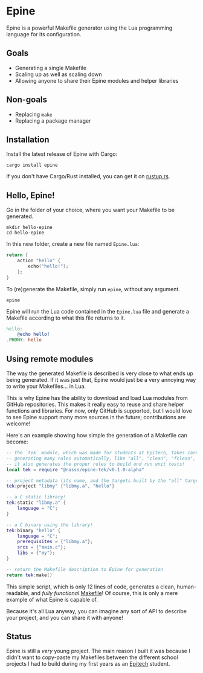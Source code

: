 # Epine

Epine is a powerful Makefile generator using the Lua programming language for
its configuration.

## Goals

- Generating a single Makefile
- Scaling up as well as scaling down
- Allowing anyone to share their Epine modules and helper libraries

## Non-goals

- Replacing `make`
- Replacing a package manager

## Installation

Install the latest release of Epine with Cargo:

```
cargo install epine
```

If you don't have Cargo/Rust installed, you can get it on
[rustup.rs](https://rustup.rs).

## Hello, Epine!

Go in the folder of your choice, where you want your Makefile to be generated.

```
mkdir hello-epine
cd hello-epine
```

In this new folder, create a new file named `Epine.lua`:

```lua
return {
    action "hello" {
        echo("hello!");
    };
}
```

To (re)generate the Makefile, simply run `epine`, without any argument.

```
epine
```

Epine will run the Lua code contained in the `Epine.lua` file and generate a
Makefile according to what this file returns to it.

```Makefile
hello:
    @echo hello!
.PHONY: hello
```

## Using remote modules

The way the generated Makefile is described is very close to what ends up being
generated. If it was just that, Epine would just be a very annoying way to write
your Makefiles... in Lua.

This is why Epine has the ability to download and load Lua modules from GitHub
repositories. This makes it really easy to reuse and share helper functions and
libraries. For now, only GitHub is supported, but I would love to see Epine
support many more sources in the future; contributions are welcome!

Here's an example showing how simple the generation of a Makefile can become:

```lua
-- the `tek` module, which was made for students at Epitech, takes care of
-- generating many rules automatically, like "all", "clean", "fclean", etc...
-- it also generates the proper rules to build and run unit tests!
local tek = require "@nasso/epine-tek/v0.1.0-alpha"

-- project metadata (its name, and the targets built by the "all" target)
tek:project "libmy" {"libmy.a", "hello"}

-- a C static library!
tek:static "libmy.a" {
    language = "C";
}

-- a C binary using the library!
tek:binary "hello" {
    language = "C";
    prerequisites = {"libmy.a"};
    srcs = {"main.c"};
    libs = {"my"};
}

-- return the Makefile description to Epine for generation
return tek:make()
```

This simple script, which is only 12 lines of code, generates a clean,
human-readable, and *fully functional*
[Makefile](examples/github-fetch/Makefile)! Of course, this is only a mere
example of what Epine is capable of.

Because it's all Lua anyway, you can imagine any sort of API to describe your
project, and you can share it with anyone!

## Status

Epine is still a *very* young project. The main reason I built it was because I
didn't want to copy-paste my Makefiles between the different school projects I
had to build during my first years as an [Epitech] student.

[Epitech]: https://epitech.eu

